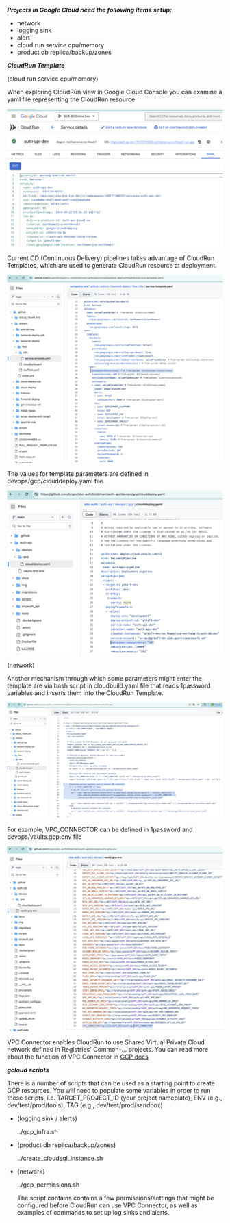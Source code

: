 ***Projects in Google Cloud need the following items setup:***

- network
- logging sink
- alert
- cloud run service cpu/memory
- product db replica/backup/zones


***CloudRun Template***

(cloud run service cpu/memory)

When exploring CloudRun view in Google Cloud Console you can examine a yaml file representing the CloudRun resource.

![cloudrun.yaml](./images/cloudrun_yaml.png)

Current CD (Continuous Delivery) pipelines takes advantage of CloudRun Templates, which are used to generate CloudRun resource at deployment.

![servicetemplate.yaml](./images/servicetemplate_yaml.png)


The values for template parameters are defined in devops/gcp/clouddeploy.yaml file.

![clouddeploy.yaml](./images/clouddeploy_yaml.png)

(network)

Another mechanism through which some parameters might enter the template are via bash script in cloudbuild.yaml file that reads 1password variables and inserts them into the CloudRun Template.

![cloudbuild.yaml](./images/cloudbuild_yaml.png)

For example, VPC_CONNECTOR can be defined in 1password and devops/vaults.gcp.env file

![cloudbuild.yaml](./images/vaultsgcpenv.png)

VPC Connector enables CloudRun to use Shared Virtual Private Cloud network defined in Registries' Common-... projects. You can read more about the function of VPC Connector in [GCP docs](https://cloud.google.com/vpc/docs/serverless-vpc-access)


***gcloud scripts***

There is a number of scripts that can be used as a starting point to create GCP resources.
You will need to populate some variables in order to run these scripts, i.e. TARGET_PROJECT_ID (your project nameplate), ENV (e.g., dev/test/prod/tools), TAG (e.g., dev/test/prod/sandbox)

- (logging sink / alerts)

  ../gcp_infra.sh

- (product db replica/backup/zones)

  ../create_cloudsql_instance.sh

- (network)

  ../gcp_permissions.sh

  The script contains contains a few permissions/settings that might be configured before CloudRun can use VPC Connector, as well as examples of commands to set up log sinks and alerts.
